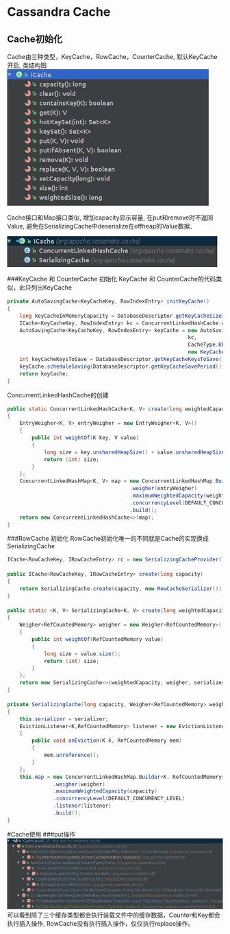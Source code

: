 # Cassandra Cache
## Cache初始化
Cache由三种类型，KeyCache，RowCache，CounterCache, 默认KeyCache开启, 类结构图
![ICache 类图](images/CacheClassStructure.png)

Cache接口和Map接口类似, 增加capacity显示容量, 在put和remove时不返回Value, 避免在SerializingCache中deserialize在offheap的Value数据．

![ICache 层级关系](images/CacheClassHierarchy.png)

###KeyCache 和 CounterCache 初始化
KeyCache 和 CounterCache的代码类似，此只列出KeyCache
```java
private AutoSavingCache<KeyCacheKey, RowIndexEntry> initKeyCache()
{
    long keyCacheInMemoryCapacity = DatabaseDescriptor.getKeyCacheSizeInMB() * 1024 * 1024;
    ICache<KeyCacheKey, RowIndexEntry> kc = ConcurrentLinkedHashCache.create(keyCacheInMemoryCapacity);
    AutoSavingCache<KeyCacheKey, RowIndexEntry> keyCache = new AutoSavingCache<>(
                                                           kc,
                                                           CacheType.KEY_CACHE,
                                                           new KeyCacheSerializer());
    int keyCacheKeysToSave = DatabaseDescriptor.getKeyCacheKeysToSave();
    keyCache.scheduleSaving(DatabaseDescriptor.getKeyCacheSavePeriod(), keyCacheKeysToSave);
    return keyCache;
}
```
ConcurrentLinkedHashCache的创建
```java
public static ConcurrentLinkedHashCache<K, V> create(long weightedCapacity)
{
    EntryWeigher<K, V> entryWeigher = new EntryWeigher<K, V>()
    {
        public int weightOf(K key, V value)
        {
            long size = key.unsharedHeapSize() + value.unsharedHeapSize();
            return (int) size;
        }
    };
    ConcurrentLinkedHashMap<K, V> map = new ConcurrentLinkedHashMap.Builder<K, V>()
                                        .weigher(entryWeigher)
                                        .maximumWeightedCapacity(weightedCapacity)
                                        .concurrencyLevel(DEFAULT_CONCURENCY_LEVEL)
                                        .build();
    return new ConcurrentLinkedHashCache<>(map);
}
```

###RowCache 初始化
RowCache初始化唯一的不同就是Cache的实现换成SerializingCache
```java
ICache<RowCacheKey, IRowCacheEntry> rc = new SerializingCacheProvider().create(rowCacheInMemoryCapacity);

public ICache<RowCacheKey, IRowCacheEntry> create(long capacity)
{
    return SerializingCache.create(capacity, new RowCacheSerializer());
}

public static <K, V> SerializingCache<K, V> create(long weightedCapacity, ISerializer<V> serializer)
{
    Weigher<RefCountedMemory> weigher = new Weigher<RefCountedMemory>()
    {
        public int weightOf(RefCountedMemory value)
        {
            long size = value.size();
            return (int) size;
        }
    };
    return new SerializingCache<>(weightedCapacity, weigher, serializer);
}

private SerializingCache(long capacity, Weigher<RefCountedMemory> weigher, ISerializer<V> serializer)
{
    this.serializer = serializer;
    EvictionListener<K,RefCountedMemory> listener = new EvictionListener<K, RefCountedMemory>()
    {
        public void onEviction(K k, RefCountedMemory mem)
        {
            mem.unreference();
        }
    };
    this.map = new ConcurrentLinkedHashMap.Builder<K, RefCountedMemory>()
               .weigher(weigher)
               .maximumWeightedCapacity(capacity)
               .concurrencyLevel(DEFAULT_CONCURENCY_LEVEL)
               .listener(listener)
               .build();
}
```

#Cache使用
###put操作
![put 调用关系](images/CachePutStack.png)
可以看到除了三个缓存类型都会执行装载文件中的缓存数据，Counter和Key都会执行插入操作, RowCache没有执行插入操作，仅仅执行replace操作。









